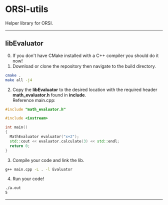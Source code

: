 # ORSI-utils
Helper library for ORSI.  

---  
## libEvaluator
0. If you don't have CMake installed with a C++ compiler you should do it now!
1. Download or clone the repository then navigate to the build directory.
```bash
cmake .
make all -j4
```
2. Copy the **libEvaluator** to the desired location with the required header **math_evaluator.h** found in **include**.  
Reference main.cpp:
```c++
#include "math_evaluator.h"

#include <iostream>

int main()
{
  MathEvaluator evaluator("x+2");
  std::cout << evaluator.calculate(3) << std::endl;
  return 0;
}
```
3. Compile your code and link the lib.
```bash
g++ main.cpp -L . -l Evaluator
```
4. Run your code!
```bash
./a.out
5
```

---
